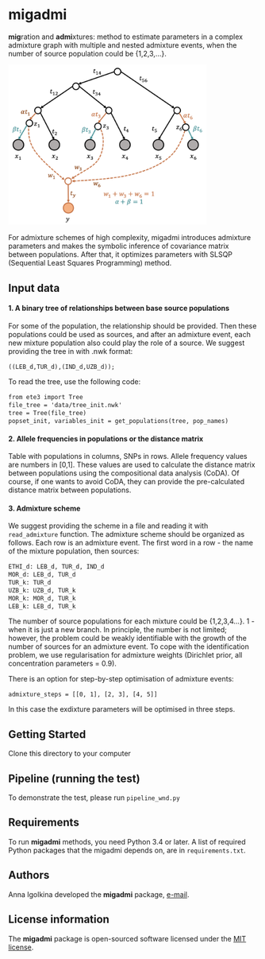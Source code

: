 # migadmi

**mig**ration and **admi**xtures: method to estimate parameters in a complex admixture graph with multiple and nested admixture events, when the number of source population could be {1,2,3,...}.

<img src="admixture_parameterization.png" width="400">

For admixture schemes of high complexity, migadmi introduces admixture parameters and makes the symbolic inference of covariance matrix between populations. After that, it optimizes parameters with SLSQP (Sequential Least Squares Programming) method.

## Input data

#### 1. A binary tree of relationships between base source populations
For some of the population, the relationship should be provided. Then these populations could be used as sources, and after an admixture event, each new mixture population also could play the role of a source. 
We suggest providing the tree in with .nwk format:

```
((LEB_d,TUR_d),(IND_d,UZB_d));
```

To read the tree, use the following code:
```
from ete3 import Tree
file_tree = 'data/tree_init.nwk'
tree = Tree(file_tree)
popset_init, variables_init = get_populations(tree, pop_names)
```



#### 2. Allele frequencies in populations or the distance matrix
Table with populations in columns, SNPs in rows. Allele frequency values are numbers in [0,1]. These values are used to calculate the distance matrix between populations using the compositional data analysis (CoDA).
Of course, if one wants to avoid CoDA, they can provide the pre-calculated distance matrix between populations.

#### 3. Admixture scheme
We suggest providing the scheme in a file and reading it with `read_admixture` function.
The admixture scheme should be organized as follows. Each row is an admixture event. The first word in a row - the name of the mixture population, then sources:

```
ETHI_d: LEB_d, TUR_d, IND_d
MOR_d: LEB_d, TUR_d
TUR_k: TUR_d
UZB_k: UZB_d, TUR_k
MOR_k: MOR_d, TUR_k
LEB_k: LEB_d, TUR_k
```

The number of source populations for each mixture could be {1,2,3,4...}. 1 - when it is just a new branch. In principle, the number is not limited; however, the problem could be weakly identifiable with the growth of the number of sources for an admixture event. To cope with the identification problem, we use regularisation for admixture weights (Dirichlet prior, all concentration parameters = 0.9).

There is an option for step-by-step optimisation of admixture events:

```
admixture_steps = [[0, 1], [2, 3], [4, 5]]
```
In this case the exdixture parameters will be optimised in three steps.


## Getting Started

Clone this directory to your computer

## Pipeline (running the test)

To demonstrate the test, please run `pipeline_wnd.py`

## Requirements

To run **migadmi** methods, you need Python 3.4 or later. A list of required Python packages that the migadmi depends on, are in `requirements.txt`.  


## Authors

Anna Igolkina developed the **migadmi** package, [e-mail](mailto:igolkinaanna11@gmail.com).    


## License information
The **migadmi** package is open-sourced software licensed under the [MIT license](https://opensource.org/licenses/MIT).
